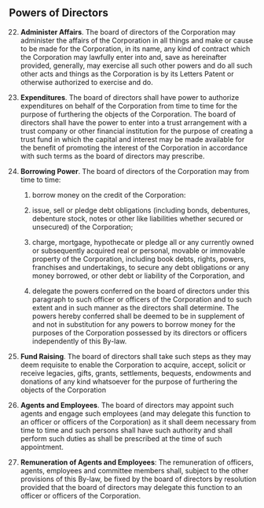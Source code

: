 ## Powers of Directors

22. **Administer Affairs**. The board of directors of the Corporation may administer the affairs of the Corporation in all things and make or cause to be made for the Corporation, in its name, any kind of contract which the Corporation may lawfully enter into and, save as hereinafter provided, generally, may exercise all such other powers and do all such other acts and things as the Corporation is by its Letters Patent or otherwise authorized to exercise and do.

23. **Expenditures**. The board of directors shall have power to authorize expenditures on behalf of the Corporation from time to time for the purpose of furthering the objects of the Corporation. The board of directors shall have the power to enter into a trust arrangement with a trust company or other financial institution for the purpose of creating a trust fund in which the capital and interest may be made available for the benefit of promoting the interest of the Corporation in accordance with such terms as the board of directors may prescribe.

24. **Borrowing Power**. The board of directors of the Corporation may from time to time:
	
	1. borrow money on the credit of the Corporation:
	
	1. issue, sell or pledge debt obligations (including bonds, debentures, debenture stock, notes or other like liabilities whether secured or unsecured) of the Corporation;
	
	1. charge, mortgage, hypothecate or pledge all or any currently owned or subsequently acquired real or personal, movable or immovable property of the Corporation, including book debts, rights, powers, franchises and undertakings, to secure any debt obligations or any money borrowed, or other debt or liability of the Corporation, and

	1. delegate the powers conferred on the board of directors under this paragraph to such officer or officers of the Corporation and to such extent and in such manner as the directors shall determine.
	The powers hereby conferred shall be deemed to be in supplement of and not in substitution for any powers to borrow money for the purposes of the Corporation possessed by its directors or officers independently of this By-law.

25. **Fund Raising**. The board of directors shall take such steps as they may deem requisite to enable the Corporation to acquire, accept, solicit or receive legacies, gifts, grants, settlements, bequests, endowments and donations of any kind whatsoever for the purpose of furthering the objects of the Corporation

26. **Agents and Employees**. The board of directors may appoint such agents and engage such employees (and may delegate this function to an officer or officers of the Corporation) as it shall deem necessary from time to time and such persons shall have such authority and shall perform such duties as shall be prescribed at the time of such appointment.

27. **Remuneration of Agents and Employees**: The remuneration of officers, agents, employees and committee members shall, subject to the other provisions of this By-law, be fixed by the board of directors by resolution provided that the board of directors may delegate this function to an officer or officers of the Corporation.
